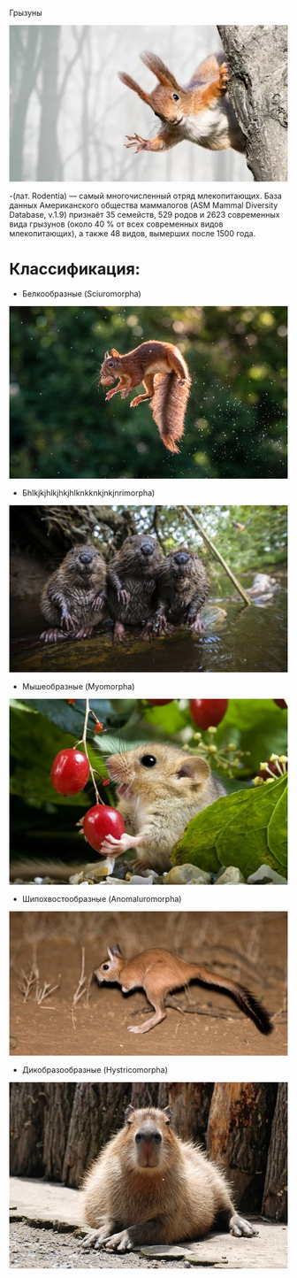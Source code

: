 Грызуны 

![](WelcomeBelka.jpg)

-(лат. Rodentia) — самый многочисленный отряд млекопитающих. База данных Американского общества маммалогов (ASM Mammal Diversity Database, v.1.9) признаёт 35 семейств, 529 родов и 2623 современных вида грызунов (около 40 % от всех современных видов млекопитающих), а также 48 видов, вымерших после 1500 года.

# Классификация:

- Белкообразные (Sciuromorpha)

![](squirrelfly.jpg)

- Бhlkjkjhlkjhkjhlknkknkjnkjnrimorpha)

![](bobr.jpg)

- Мышеобразные (Myomorpha)

![](sonya.jpg)

- Шипохвостообразные (Anomaluromorpha)

![](dolgonog.jpg)

- Дикобразообразные (Hystricomorpha)

![](kapibara.jpg)


